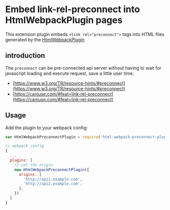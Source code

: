 # Embed link-rel-preconnect into HtmlWebpackPlugin pages

This extension plugin embeds `<link rel="preconnect">` tags into HTML files generated by the [HtmlWebpackPlugin](https://github.com/jantimon/html-webpack-plugin)

## introduction

The `preconnect` can be pre-connected api server without having to wait for javascript loading and execute request, save a little user time.

- [https://www.w3.org/TR/resource-hints/#preconnect](https://www.w3.org/TR/resource-hints/#preconnect)
- [https://caniuse.com/#feat=link-rel-preconnect](https://caniuse.com/#feat=link-rel-preconnect)

## Usage

Add the plugin to your webpack config:

```javascript
var HtmlWebpackPreconnectPlugin = require('html-webpack-preconnect-plugin');

// webpack config
{
  ...
  plugins: [
    // set the origin
    new HtmlWebpackPreconnectPlugin({
      origins: [
        'http://api1.example.com',
        'http://api2.example.com',
      ],
    })
  ]
}
```
